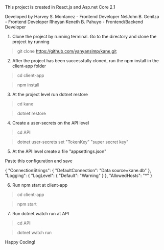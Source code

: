 This project is created in React.js and Asp.net Core 2.1

Developed by
Harvey S. Montanez - Frontend Developer
NelJohn B. Genilza - Frontend Developer
Rheyan Keneth B. Pahuyo - Frontend/Backend Developer

1. Clone the project by running terminal. Go to the directory and clone the project by running

> git clone https://github.com/yanyansimp/kane.git

2. After the project has been successfully cloned, run the npm install in the client-app folder

> cd client-app

> npm install

3. At the project level run dotnet restore

> cd kane

> dotnet restore

4. Create a user-secrets on the API level

> cd API

> dotnet user-secrets set "TokenKey" "super secret key"

5. At the API level create a file "appsettings.json"

Paste this configuration and save

{
"ConnectionStrings": {
"DefaultConnection": "Data source=kane.db"
},
"Logging": {
"LogLevel": {
"Default": "Warning"
}
},
"AllowedHosts": "\*"
}

6. Run npm start at client-app

> cd client-app

> npm start

7. Run dotnet watch run at API

> cd API

> dotnet watch run

Happy Coding!
